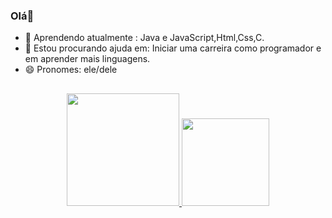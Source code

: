 ###   Olá👋



- 🌱 Aprendendo atualmente : Java e JavaScript,Html,Css,C.
- 🤔 Estou procurando ajuda em: Iniciar uma carreira como programador e em aprender mais linguagens.
- 😄 Pronomes: ele/dele
##
<div align="center">
  <a href="https://github.com/Arthcode08">
  <img height="180em" src="https://github-readme-stats.vercel.app/api?username=Arthcode08&show_icons=true&theme=dark&include_all_commits=true&count_private=true"/>
  <img height="140em" src="https://github-readme-stats.vercel.app/api/top-langs/?username=Arthcode08&layout=compact&langs_count=7&theme=dark"/>
</div>
	
